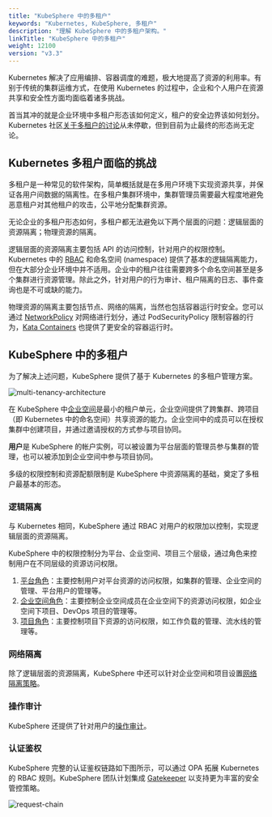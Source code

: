 ```yaml
---
title: "KubeSphere 中的多租户"
keywords: "Kubernetes, KubeSphere, 多租户"
description: "理解 KubeSphere 中的多租户架构。"
linkTitle: "KubeSphere 中的多租户"
weight: 12100
version: "v3.3"
---
```


Kubernetes 解决了应用编排、容器调度的难题，极大地提高了资源的利用率。有别于传统的集群运维方式，在使用 Kubernetes 的过程中，企业和个人用户在资源共享和安全性方面均面临着诸多挑战。

首当其冲的就是企业环境中多租户形态该如何定义，租户的安全边界该如何划分。Kubernetes 社区[关于多租户的讨论](https://docs.google.com/document/d/1fj3yzmeU2eU8ZNBCUJG97dk_wC7228-e_MmdcmTNrZY)从未停歇，但到目前为止最终的形态尚无定论。

## Kubernetes 多租户面临的挑战

多租户是一种常见的软件架构，简单概括就是在多用户环境下实现资源共享，并保证各用户间数据的隔离性。在多租户集群环境中，集群管理员需要最大程度地避免恶意租户对其他租户的攻击，公平地分配集群资源。

无论企业的多租户形态如何，多租户都无法避免以下两个层面的问题：逻辑层面的资源隔离；物理资源的隔离。

逻辑层面的资源隔离主要包括 API 的访问控制，针对用户的权限控制。Kubernetes 中的 [RBAC](https://kubernetes.io/docs/reference/access-authn-authz/rbac/) 和命名空间 (namespace) 提供了基本的逻辑隔离能力，但在大部分企业环境中并不适用。企业中的租户往往需要跨多个命名空间甚至是多个集群进行资源管理。除此之外，针对用户的行为审计、租户隔离的日志、事件查询也是不可或缺的能力。

物理资源的隔离主要包括节点、网络的隔离，当然也包括容器运行时安全。您可以通过 [NetworkPolicy](../../pluggable-components/network-policy/) 对网络进行划分，通过 PodSecurityPolicy 限制容器的行为，[Kata Containers](https://katacontainers.io/) 也提供了更安全的容器运行时。

## KubeSphere 中的多租户

为了解决上述问题，KubeSphere 提供了基于 Kubernetes 的多租户管理方案。

![multi-tenancy-architecture](/images/docs/v3.x/zh-cn/access-control-and-account-management/multi-tanancy-in-kubesphere/multi-tenancy-architecture.png)

在 KubeSphere 中[企业空间](../../workspace-administration/what-is-workspace/)是最小的租户单元，企业空间提供了跨集群、跨项目（即 Kubernetes 中的命名空间）共享资源的能力。企业空间中的成员可以在授权集群中创建项目，并通过邀请授权的方式参与项目协同。

**用户**是 KubeSphere 的帐户实例，可以被设置为平台层面的管理员参与集群的管理，也可以被添加到企业空间中参与项目协同。

多级的权限控制和资源配额限制是 KubeSphere 中资源隔离的基础，奠定了多租户最基本的形态。

### 逻辑隔离

与 Kubernetes 相同，KubeSphere 通过 RBAC 对用户的权限加以控制，实现逻辑层面的资源隔离。

KubeSphere 中的权限控制分为平台、企业空间、项目三个层级，通过角色来控制用户在不同层级的资源访问权限。

1. [平台角色](../../quick-start/create-workspace-and-project/)：主要控制用户对平台资源的访问权限，如集群的管理、企业空间的管理、平台用户的管理等。
2. [企业空间角色](../../workspace-administration/role-and-member-management/)：主要控制企业空间成员在企业空间下的资源访问权限，如企业空间下项目、DevOps 项目的管理等。
3. [项目角色](../../project-administration/role-and-member-management/)：主要控制项目下资源的访问权限，如工作负载的管理、流水线的管理等。

### 网络隔离

除了逻辑层面的资源隔离，KubeSphere 中还可以针对企业空间和项目设置[网络隔离策略](../../pluggable-components/network-policy/)。

### 操作审计

KubeSphere 还提供了针对用户的[操作审计](../../pluggable-components/auditing-logs/)。

### 认证鉴权

KubeSphere 完整的认证鉴权链路如下图所示，可以通过 OPA 拓展 Kubernetes 的 RBAC 规则。KubeSphere 团队计划集成 [Gatekeeper](https://github.com/open-policy-agent/gatekeeper) 以支持更为丰富的安全管控策略。

![request-chain](/images/docs/v3.x/zh-cn/access-control-and-account-management/multi-tanancy-in-kubesphere/request-chain.jpg)
